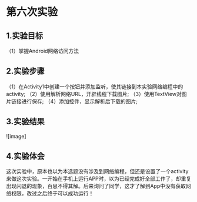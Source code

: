 ﻿# 第六次实验

## 1.实验目标
（1）掌握Android网络访问方法

## 2.实验步骤
（1）在Activity1中创建一个按钮并添加监听，使其链接到本实验网络编程中的activity;
（2）使用解析网络URL，开辟线程下载图片;
（3）使用TextView对图片链接进行保存;
（4）添加控件，显示解析后下载的图片;

## 3.实验结果
![image]

## 4.实验体会
这次实验中，原本也以为本选题没有涉及到网络编程，但还是设置了一个activity来做这次实验。一开始在手机上运行APP时，以为已经完成好全部工作了，却重复出现闪退的现象，百思不得其解。后来询问了同学，这才了解到App中没有获取网络权限，改过之后终于可以成功运行！